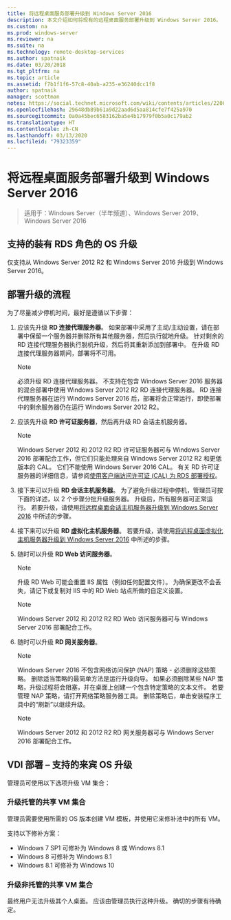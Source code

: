```yaml
---
title: 将远程桌面服务部署升级到 Windows Server 2016
description: 本文介绍如何将现有的远程桌面服务部署升级到 Windows Server 2016。
ms.custom: na
ms.prod: windows-server
ms.reviewer: na
ms.suite: na
ms.technology: remote-desktop-services
ms.author: spatnaik
ms.date: 03/20/2018
ms.tgt_pltfrm: na
ms.topic: article
ms.assetid: f7b1f1f6-57c8-40ab-a235-e36240dcc1f8
author: spatnaik
manager: scottman
notes: https://social.technet.microsoft.com/wiki/contents/articles/22069.remote-desktop-services-upgrade-guidelines-for-windows-server-2012-r2.aspx
ms.openlocfilehash: 29648db89b61a9d22aad6d5aa814cfe7f425a970
ms.sourcegitcommit: 0a0a45bec6583162ba5e4b17979f0b5a0c179ab2
ms.translationtype: HT
ms.contentlocale: zh-CN
ms.lasthandoff: 03/13/2020
ms.locfileid: "79323359"
---
```

# <a name="upgrading-your-remote-desktop-services-deployments-to-windows-server-2016"></a>将远程桌面服务部署升级到 Windows Server 2016

>适用于：Windows Server（半年频道）、Windows Server 2019、Windows Server 2016

## <a name="supported-os-upgrades-with-rds-role-installed"></a>支持的装有 RDS 角色的 OS 升级
仅支持从 Windows Server 2012 R2 和 Windows Server 2016 升级到 Windows Server 2016。

## <a name="flow-for-deployment-upgrades"></a>部署升级的流程
为了尽量减少停机时间，最好是遵循以下步骤：

1. 应该先升级 **RD 连接代理服务器**。 如果部署中采用了主动/主动设置，请在部署中保留一个服务器并删除所有其他服务器，然后执行就地升级。 针对剩余的 RD 连接代理服务器执行脱机升级，然后将其重新添加到部署中。 在升级 RD 连接代理服务器期间，部署将不可用。

   > [!NOTE] 
   > 必须升级 RD 连接代理服务器。 不支持在包含 Windows Server 2016 服务器的混合部署中使用 Windows Server 2012 R2 RD 连接代理服务器。 RD 连接代理服务器在运行 Windows Server 2016 后，部署将会正常运行，即使部署中的剩余服务器仍在运行 Windows Server 2012 R2。

2. 应该先升级 **RD 许可证服务器**，然后再升级 RD 会话主机服务器。
   > [!NOTE] 
   > Windows Server 2012 和 2012 R2 RD 许可证服务器可与 Windows Server 2016 部署配合工作，但它们只能处理来自 Windows Server 2012 R2 和更低版本的 CAL。 它们不能使用 Windows Server 2016 CAL。 有关 RD 许可证服务器的详细信息，请参阅[使用客户端访问许可证 (CAL) 为 RDS 部署授权](rds-client-access-license.md)。

3. 接下来可以升级 **RD 会话主机服务器**。 为了避免升级过程中停机，管理员可按下面的详述，以 2 个步骤分批升级服务器。 升级后，所有服务器可正常运行。 若要升级，请使用[将远程桌面会话主机服务器升级到 Windows Server 2016](upgrade-to-rdsh.md) 中所述的步骤。

4. 接下来可以升级 **RD 虚拟化主机服务器**。 若要升级，请使用[将远程桌面虚拟化主机服务器升级到 Windows Server 2016](upgrade-to-rdvh.md) 中所述的步骤。

5. 随时可以升级 **RD Web 访问服务器**。
   > [!NOTE]
   > 升级 RD Web 可能会重置 IIS 属性（例如任何配置文件）。 为确保更改不会丢失，请记下或复制对 IIS 中的 RD Web 站点所做的自定义设置。

   > [!NOTE] 
   > Windows Server 2012 和 2012 R2 RD Web 访问服务器可与 Windows Server 2016 部署配合工作。

6. 随时可以升级 **RD 网关服务器**。
   > [!NOTE]
   > Windows Server 2016 不包含网络访问保护 (NAP) 策略 - 必须删除这些策略。 删除适当策略的最简单方法是运行升级向导。 如果必须删除某些 NAP 策略，升级过程将会阻塞，并在桌面上创建一个包含特定策略的文本文件。 若要管理 NAP 策略，请打开网络策略服务器工具。 删除策略后，单击安装程序工具中的“刷新”以继续升级。  

   > [!NOTE] 
   > Windows Server 2012 和 2012 R2 RD 网关服务器可与 Windows Server 2016 部署配合工作。

## <a name="vdi-deployment--supported-guest-os-upgrade"></a>VDI 部署 – 支持的来宾 OS 升级
管理员可使用以下选项升级 VM 集合：

### <a name="upgrade-managed-shared-vm-collections"></a>升级托管的共享 VM 集合 
管理员需要使用所需的 OS 版本创建 VM 模板，并使用它来修补池中的所有 VM。 

支持以下修补方案：
- Windows 7 SP1 可修补为 Windows 8 或 Windows 8.1
- Windows 8 可修补为 Windows 8.1
- Windows 8.1 可修补为 Windows 10

### <a name="upgrade-unmanaged-shared-vm-collections"></a>升级非托管的共享 VM 集合 
最终用户无法升级其个人桌面。 应该由管理员执行这种升级。 确切的步骤有待确定。